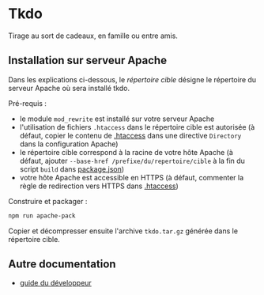 # Tkdo

Tirage au sort de cadeaux, en famille ou entre amis.

## Installation sur serveur Apache

Dans les explications ci-dessous, le *répertoire cible* désigne le répertoire du serveur Apache
où sera installé tkdo.

Pré-requis :
- le module `mod_rewrite` est installé sur votre serveur Apache
- l'utilisation de fichiers `.htaccess` dans le répertoire cible est autorisée 
  (à défaut, copier le contenu de [.htaccess](./.htaccess) dans une directive `Directory` dans la configuration Apache)
- le répertoire cible correspond à la racine de votre hôte Apache
  (à défaut, ajouter `--base-href /prefixe/du/repertoire/cible` à la fin du script `build` dans [package.json](./package.json))
- votre hôte Apache est accessible en HTTPS
  (à défaut, commenter la règle de redirection vers HTTPS dans [.htaccess](./.htaccess))

Construire et packager :

```bash
npm run apache-pack
```

Copier et décompresser ensuite l'archive `tkdo.tar.gz` générée dans le répertoire cible.

## Autre documentation

- [guide du développeur](./CONTRIBUTING.md)
